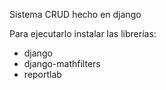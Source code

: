 Sistema CRUD hecho en django

Para ejecutarlo instalar las librerías:
- django
- django-mathfilters
- reportlab
